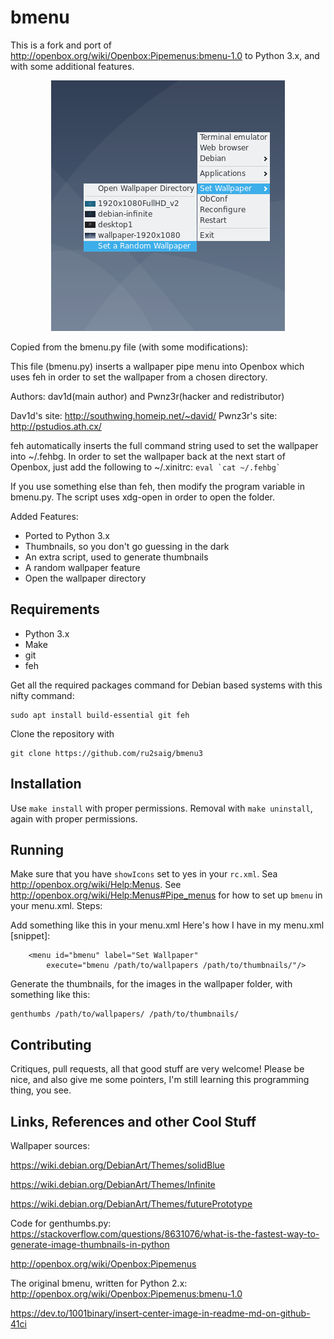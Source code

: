 # bmenu
This is a fork and port of http://openbox.org/wiki/Openbox:Pipemenus:bmenu-1.0 to Python 3.x, and with some additional features.
<p align="center">
   <img src="./screenshot.png" alt="Bmenu in action"/>
</p>

Copied from the bmenu.py file (with some modifications):


This file (bmenu.py) inserts a wallpaper pipe menu into Openbox which uses feh
in order to set the wallpaper from a chosen directory.
                                                                              
Authors: dav1d(main author) and Pwnz3r(hacker and redistributor)
                                                                              
Dav1d's site: http://southwing.homeip.net/~david/
Pwnz3r's site: http://pstudios.ath.cx/
 
feh automatically inserts the full command string used to set the wallpaper
into ~/.fehbg. In order to set the wallpaper back at the next start of 
Openbox, just add the following to ~/.xinitrc: ``` eval `cat ~/.fehbg` ```

If you use something else than feh, then modify the program variable in bmenu.py.
The script uses xdg-open in order to open the folder.


Added Features:
- Ported to Python 3.x
- Thumbnails, so you don't go guessing in the dark
- An extra script, used to generate thumbnails
- A random wallpaper feature
- Open the wallpaper directory

## Requirements
- Python 3.x
- Make
- git
- feh


Get all the required packages command for Debian based systems with this nifty command:
```
sudo apt install build-essential git feh
```


Clone the repository with 
```
git clone https://github.com/ru2saig/bmenu3
```

## Installation
Use ```make install``` with proper permissions.
Removal with ```make uninstall```, again with proper permissions.


## Running
Make sure that you have ```showIcons``` set to yes in your ```rc.xml```. Sea http://openbox.org/wiki/Help:Menus.
See http://openbox.org/wiki/Help:Menus#Pipe_menus for how to set up ```bmenu``` in your menu.xml.
Steps:


Add something like this in your menu.xml
Here's how I have in my menu.xml [snippet]:


```	
	<menu id="bmenu" label="Set Wallpaper"
		execute="bmenu /path/to/wallpapers /path/to/thumbnails/"/>
```


Generate the thumbnails, for the images in the wallpaper folder, with something like this:


```
genthumbs /path/to/wallpapers/ /path/to/thumbnails/
```


## Contributing
Critiques, pull requests, all that good stuff are very welcome! Please be nice, and also give me some pointers, 
I'm still learning this programming thing, you see.

## Links, References and other Cool Stuff
Wallpaper sources:


https://wiki.debian.org/DebianArt/Themes/solidBlue


https://wiki.debian.org/DebianArt/Themes/Infinite


https://wiki.debian.org/DebianArt/Themes/futurePrototype

Code for genthumbs.py:
https://stackoverflow.com/questions/8631076/what-is-the-fastest-way-to-generate-image-thumbnails-in-python

http://openbox.org/wiki/Openbox:Pipemenus

The original bmenu, written for Python 2.x:
http://openbox.org/wiki/Openbox:Pipemenus:bmenu-1.0


https://dev.to/1001binary/insert-center-image-in-readme-md-on-github-41ci
